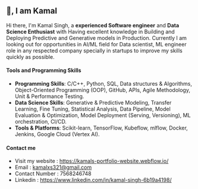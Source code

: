 ## 👋, I am Kamal

Hi there, I'm Kamal Singh, a **experienced Software engineer** and **Data Science Enthusiast** with Having excellent knowledge in Building and Deploying Predictive and Generative models in Production. 
Currently I am looking out for opportunities in AI/ML field for Data scientist, ML engineer role in any respected company specially in startups to improve my skills quickly as possible. 

#### Tools and Programming Skills
- **Programming Skills**: C/C++, Python, SQL, Data structures & Algorithms, Object-Oriented Programming (OOP), GitHub, APIs, Agile Methodology, Unit & Performance Testing.
- **Data Science Skills**: Generative & Predictive Modeling, Transfer Learning, Fine Tuning, Statistical Analysis, Data Pipeline, Model Evaluation & Optimization, Model Deployment (Serving, Versioning), ML orchestration, CI/CD.
- **Tools & Platforms**: Scikit-learn, TensorFlow, Kubeflow, mlflow, Docker, Jenkins, Google Cloud (Vertex AI).


#### Contact me 
- Visit my website : https://kamals-portfolio-website.webflow.io/
- Email : kamalxs321@gmail.com
- Contact Number : 7568246748
- Linkedin : https://www.linkedin.com/in/kamal-singh-6b19a4198/
